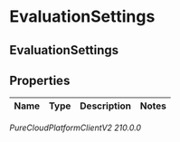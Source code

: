 # EvaluationSettings

## EvaluationSettings

## Properties

|Name | Type | Description | Notes|
|------------ | ------------- | ------------- | -------------|



_PureCloudPlatformClientV2 210.0.0_
